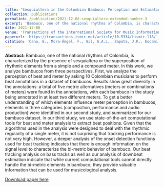 ```yaml
---
title: "Sesquialtera in the Colombian Bambuco: Perception and Estimation of Beat and Meter – Extended version"
collection: publications
permalink: /publication/2021-12-08-sesquialtera-extended-number-3
excerpt: 'Bambuco, one of the national rhythms of Colombia, is characterized by the presence of sesquialtera or the superposition of rhythmic elements from a simple and a compound meter. In this work, we analyze bambucos from three perspectives. First, we analyze the perception of beat and meter by asking 10 Colombian musicians to perform beat annotations in a dataset of bambucos. To get a better understanding of which elements influence meter perception in bambucos, elements in three categories (composition, performance and audio production) were identified in our second study, and summarized for our bambuco dataset. In our third study, we use state-of-the-art computational tools for beat and meter analysis to extract beat positions.'
date: 2021-12-08
venue: 'Transactions of the International Society for Music Information Retrieval'
paperurl: 'https://transactions.ismir.net/article/10.5334/tismir.118/'
citation: 'Cano, E., Mora-Ángel, F., Gil, G.A.L., Zapata, J.R., Escamilla, A., Alzate, J.F. and Betancur, M (2021). &quot;Sesquialtera in the Colombian Bambuco: Perception and Estimation of Beat and Meter – Extended version.&quot; <i>Transactions of the International Society for Music Information Retrieval</i>. 4(1), pp.248–262.'
---
```


**Abstract:**
Bambuco, one of the national rhythms of Colombia, is characterized by the presence of sesquialtera or the superposition of rhythmic elements from a simple and a compound meter. In this work, we analyze bambucos from three perspectives. First, we analyze the perception of beat and meter by asking 10 Colombian musicians to perform beat annotations in a dataset of bambucos. Results show great diversity in the annotations: a total of five metric alternatives (meters or combinations of meters) were found in the annotations, with each bambuco in the study being annotated in at least two different meters. To get a better understanding of which elements influence meter perception in bambucos, elements in three categories (composition, performance and audio production) were identified in our second study, and summarized for our bambuco dataset. In our third study, we use state-of-the-art computational tools for beat and meter analysis to extract beat positions. Given that the algorithms used in the analysis were designed to deal with the rhythmic regularity of a single meter, it is not surprising that tracking performance is not very high. However, a deeper analysis of the onset detection functions used for beat tracking indicates that there is enough information on the signal level to characterize the bi-metric behavior of bambuco. Our beat tracking analysis on bass tracks as well as our analysis of downbeat estimation indicate that while current computational tools cannot directly handle the bi-metric elements in bambuco, they provide valuable information that can be used for musicological analysis.

[Download paper here](http://antonioescamilla.github.io/files/E_Cano_etal_2021_TISMIR_sesquialtera-extended.pdf)
